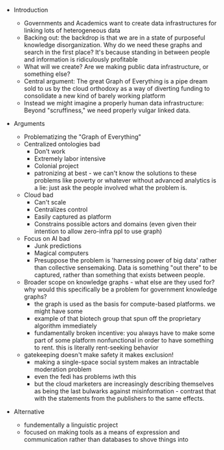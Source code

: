 - Introduction
	- Governments and Academics want to create data infrastructures for linking lots of heterogeneous data
	- Backing out: the backdrop is that we are in a state of purposeful knowledge disorganization. Why do we need these graphs and search in the first place? It's because standing in between people and information is ridiculously profitable
	- What will we create? Are we making public data infrastructure, or something else?
	- Central argument: The great Graph of Everything is a pipe dream sold to us by the cloud orthodoxy as a way of diverting funding to consolidate a new kind of barely working platform
	- Instead we might imagine a properly human data infrastructure: Beyond "scruffiness," we need properly vulgar linked data. 
- Arguments
	- Problematizing the "Graph of Everything"
	- Centralized ontologies bad
		- Don't work
		- Extremely labor intensive
		- Colonial project
		- patronizing at best - we can't know the solutions to these problems like poverty or whatever without advanced analytics is a lie: just ask the people involved what the problem is.
	- Cloud bad
		- Can't scale
		- Centralizes control
		- Easily captured as platform
		- Constrains possible actors and domains (even given their intention to allow zero-infra ppl to use graph)
	- Focus on AI bad
		- Junk predictions
		- Magical computers
		- Presuppose the problem is 'harnessing power of big data' rather than collective sensemaking. Data is something "out there" to be captured, rather than something that exists between people.
	- Broader scope on knowledge graphs - what else are they used for? why would this specifically be a problem for government knowledge graphs?
		- the graph is used as the basis for compute-based platforms. we might have some 
		- example of that biotech group that spun off the proprietary algorithm immediately
		- fundamentally broken incentive: you always have to make some part of some platform nonfunctional in order to have something to rent. this is literally rent-seeking behavior
	- gatekeeping doesn't make safety it makes exclusion!
		- making a single-space social system makes an intractable moderation problem
		- even the fedi has problems iwth this
		- but the cloud marketers are increasingly describing themselves as being the last bulwarks against misinformation - contrast that with the statements from the publishers to the same effects. 

- Alternative
	- fundementally a linguistic project
	- focused on making tools as a means of expression and communication rather than databases to shove things into


